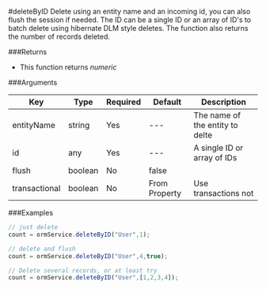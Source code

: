 #deleteByID
Delete using an entity name and an incoming id, you can also flush the session if needed. The ID can be a single ID or an array of ID's to batch delete using hibernate DLM style deletes. The function also returns the number of records deleted.

###Returns
* This function returns *numeric*


###Arguments

| Key | Type | Required | Default | Description |
| --- | --- | --- | --- | --- |
| entityName | string | Yes | --- | The name of the entity to delte |
| id | any | Yes | --- | A single ID or array of IDs |
| flush | boolean | No |false  |  |
| transactional | boolean | No | From Property | Use transactions not |

###Examples


```javascript
// just delete
count = ormService.deleteByID("User",1);

// delete and flush
count = ormService.deleteByID("User",4,true);

// Delete several records, or at least try
count = ormService.deleteByID("User",[1,2,3,4]);
```
